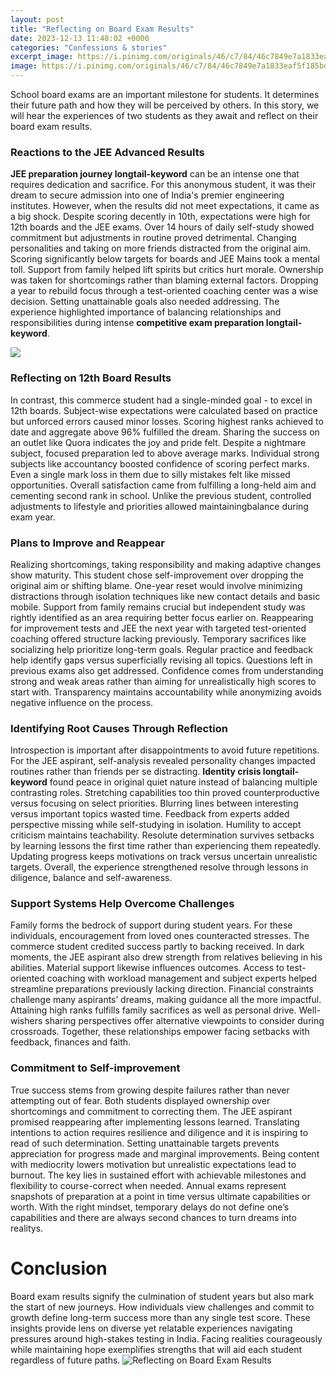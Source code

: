 ```yaml
---
layout: post
title: "Reflecting on Board Exam Results"
date: 2023-12-13 11:48:02 +0000
categories: "Confessions & stories"
excerpt_image: https://i.pinimg.com/originals/46/c7/84/46c7849e7a1833eaf5f185bd55c62bf6.jpg
image: https://i.pinimg.com/originals/46/c7/84/46c7849e7a1833eaf5f185bd55c62bf6.jpg
---
```


School board exams are an important milestone for students. It determines their future path and how they will be perceived by others. In this story, we will hear the experiences of two students as they await and reflect on their board exam results.
### Reactions to the JEE Advanced Results
**JEE preparation journey longtail-keyword** can be an intense one that requires dedication and sacrifice. For this anonymous student, it was their dream to secure admission into one of India's premier engineering institutes. However, when the results did not meet expectations, it came as a big shock. Despite scoring decently in 10th, expectations were high for 12th boards and the JEE exams. Over 14 hours of daily self-study showed commitment but adjustments in routine proved detrimental. 
Changing personalities and taking on more friends distracted from the original aim. Scoring significantly below targets for boards and JEE Mains took a mental toll. Support from family helped lift spirits but critics hurt morale. Ownership was taken for shortcomings rather than blaming external factors. Dropping a year to rebuild focus through a test-oriented coaching center was a wise decision. Setting unattainable goals also needed addressing. The experience highlighted importance of balancing relationships and responsibilities during intense **competitive exam preparation longtail-keyword**.

![](https://i.pinimg.com/originals/2f/fc/d2/2ffcd2a58f7771b582fbbdb93e3610c1.jpg)
### Reflecting on 12th Board Results 
In contrast, this commerce student had a single-minded goal - to excel in 12th boards. Subject-wise expectations were calculated based on practice but unforced errors caused minor losses. Scoring highest ranks achieved to date and aggregate above 96% fulfilled the dream. Sharing the success on an outlet like Quora indicates the joy and pride felt. 
Despite a nightmare subject, focused preparation led to above average marks. Individual strong subjects like accountancy boosted confidence of scoring perfect marks. Even a single mark loss in them due to silly mistakes felt like missed opportunities. Overall satisfaction came from fulfilling a long-held aim and cementing second rank in school. Unlike the previous student, controlled adjustments to lifestyle and priorities allowed maintainingbalance during exam year.
### Plans to Improve and Reappear 
Realizing shortcomings, taking responsibility and making adaptive changes show maturity. This student chose self-improvement over dropping the original aim or shifting blame. One-year reset would involve minimizing distractions through isolation techniques like new contact details and basic mobile. Support from family remains crucial but independent study was rightly identified as an area requiring better focus earlier on. 
Reappearing for improvement tests and JEE the next year with targeted test-oriented coaching offered structure lacking previously. Temporary sacrifices like socializing help prioritize long-term goals. Regular practice and feedback help identify gaps versus superficially revising all topics. Questions left in previous exams also get addressed. Confidence comes from understanding strong and weak areas rather than aiming for unrealistically high scores to start with. Transparency maintains accountability while anonymizing avoids negative influence on the process.
### Identifying Root Causes Through Reflection 
Introspection is important after disappointments to avoid future repetitions. For the JEE aspirant, self-analysis revealed personality changes impacted routines rather than friends per se distracting. **Identity crisis longtail-keyword** found peace in original quiet nature instead of balancing multiple contrasting roles. Stretching capabilities too thin proved counterproductive versus focusing on select priorities. 
Blurring lines between interesting versus important topics wasted time. Feedback from experts added perspective missing while self-studying in isolation. Humility to accept criticism maintains teachability. Resolute determination survives setbacks by learning lessons the first time rather than experiencing them repeatedly. Updating progress keeps motivations on track versus uncertain unrealistic targets. Overall, the experience strengthened resolve through lessons in diligence, balance and self-awareness.
### Support Systems Help Overcome Challenges
Family forms the bedrock of support during student years. For these individuals, encouragement from loved ones counteracted stresses. The commerce student credited success partly to backing received. In dark moments, the JEE aspirant also drew strength from relatives believing in his abilities. 
Material support likewise influences outcomes. Access to test-oriented coaching with workload management and subject experts helped streamline preparations previously lacking direction. Financial constraints challenge many aspirants’ dreams, making guidance all the more impactful. Attaining high ranks fulfills family sacrifices as well as personal drive. Well-wishers sharing perspectives offer alternative viewpoints to consider during crossroads. Together, these relationships empower facing setbacks with feedback, finances and faith.
### Commitment to Self-improvement
True success stems from growing despite failures rather than never attempting out of fear. Both students displayed ownership over shortcomings and commitment to correcting them. The JEE aspirant promised reappearing after implementing lessons learned. Translating intentions to action requires resilience and diligence and it is inspiring to read of such determination. 
Setting unattainable targets prevents appreciation for progress made and marginal improvements. Being content with mediocrity lowers motivation but unrealistic expectations lead to burnout. The key lies in sustained effort with achievable milestones and flexibility to course-correct when needed. Annual exams represent snapshots of preparation at a point in time versus ultimate capabilities or worth. With the right mindset, temporary delays do not define one’s capabilities and there are always second chances to turn dreams into realitys.
# Conclusion
Board exam results signify the culmination of student years but also mark the start of new journeys. How individuals view challenges and commit to growth define long-term success more than any single test score. These insights provide lens on diverse yet relatable experiences navigating pressures around high-stakes testing in India. Facing realities courageously while maintaining hope exemplifies strengths that will aid each student regardless of future paths.
![Reflecting on Board Exam Results](https://i.pinimg.com/originals/46/c7/84/46c7849e7a1833eaf5f185bd55c62bf6.jpg)